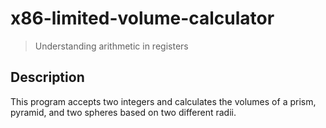 # x86-limited-volume-calculator

> Understanding arithmetic in registers
## Description

This program accepts two integers and calculates the volumes of a prism, pyramid, and two spheres based on two different radii.
